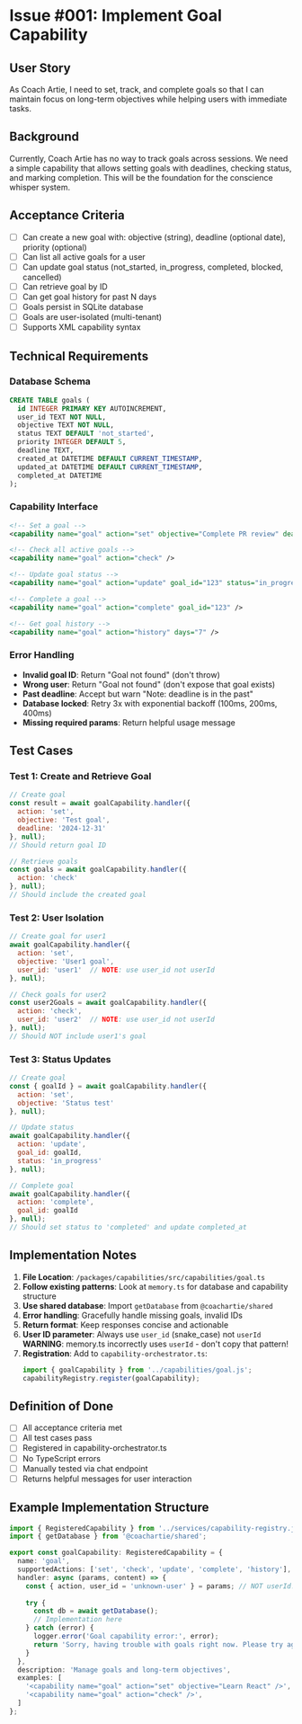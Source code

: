 # Issue #001: Implement Goal Capability

## User Story
As Coach Artie, I need to set, track, and complete goals so that I can maintain focus on long-term objectives while helping users with immediate tasks.

## Background
Currently, Coach Artie has no way to track goals across sessions. We need a simple capability that allows setting goals with deadlines, checking status, and marking completion. This will be the foundation for the conscience whisper system.

## Acceptance Criteria
- [ ] Can create a new goal with: objective (string), deadline (optional date), priority (optional)
- [ ] Can list all active goals for a user
- [ ] Can update goal status (not_started, in_progress, completed, blocked, cancelled)
- [ ] Can retrieve goal by ID
- [ ] Can get goal history for past N days
- [ ] Goals persist in SQLite database
- [ ] Goals are user-isolated (multi-tenant)
- [ ] Supports XML capability syntax

## Technical Requirements

### Database Schema
```sql
CREATE TABLE goals (
  id INTEGER PRIMARY KEY AUTOINCREMENT,
  user_id TEXT NOT NULL,
  objective TEXT NOT NULL,
  status TEXT DEFAULT 'not_started',
  priority INTEGER DEFAULT 5,
  deadline TEXT,
  created_at DATETIME DEFAULT CURRENT_TIMESTAMP,
  updated_at DATETIME DEFAULT CURRENT_TIMESTAMP,
  completed_at DATETIME
);
```

### Capability Interface
```xml
<!-- Set a goal -->
<capability name="goal" action="set" objective="Complete PR review" deadline="2024-01-15T14:00:00Z" priority="8" />

<!-- Check all active goals -->
<capability name="goal" action="check" />

<!-- Update goal status -->
<capability name="goal" action="update" goal_id="123" status="in_progress" />

<!-- Complete a goal -->
<capability name="goal" action="complete" goal_id="123" />

<!-- Get goal history -->
<capability name="goal" action="history" days="7" />
```

### Error Handling
- **Invalid goal ID**: Return "Goal not found" (don't throw)
- **Wrong user**: Return "Goal not found" (don't expose that goal exists)
- **Past deadline**: Accept but warn "Note: deadline is in the past"
- **Database locked**: Retry 3x with exponential backoff (100ms, 200ms, 400ms)
- **Missing required params**: Return helpful usage message

## Test Cases

### Test 1: Create and Retrieve Goal
```javascript
// Create goal
const result = await goalCapability.handler({
  action: 'set',
  objective: 'Test goal',
  deadline: '2024-12-31'
}, null);
// Should return goal ID

// Retrieve goals
const goals = await goalCapability.handler({
  action: 'check'
}, null);
// Should include the created goal
```

### Test 2: User Isolation
```javascript
// Create goal for user1
await goalCapability.handler({
  action: 'set',
  objective: 'User1 goal',
  user_id: 'user1'  // NOTE: use user_id not userId
}, null);

// Check goals for user2
const user2Goals = await goalCapability.handler({
  action: 'check',
  user_id: 'user2'  // NOTE: use user_id not userId
}, null);
// Should NOT include user1's goal
```

### Test 3: Status Updates
```javascript
// Create goal
const { goalId } = await goalCapability.handler({
  action: 'set',
  objective: 'Status test'
}, null);

// Update status
await goalCapability.handler({
  action: 'update',
  goal_id: goalId,
  status: 'in_progress'
}, null);

// Complete goal
await goalCapability.handler({
  action: 'complete',
  goal_id: goalId
}, null);
// Should set status to 'completed' and update completed_at
```

## Implementation Notes

1. **File Location**: `/packages/capabilities/src/capabilities/goal.ts`
2. **Follow existing patterns**: Look at `memory.ts` for database and capability structure
3. **Use shared database**: Import `getDatabase` from `@coachartie/shared`
4. **Error handling**: Gracefully handle missing goals, invalid IDs
5. **Return format**: Keep responses concise and actionable
6. **User ID parameter**: Always use `user_id` (snake_case) not `userId`
   **WARNING**: memory.ts incorrectly uses `userId` - don't copy that pattern!
7. **Registration**: Add to `capability-orchestrator.ts`:
   ```typescript
   import { goalCapability } from '../capabilities/goal.js';
   capabilityRegistry.register(goalCapability);
   ```

## Definition of Done
- [ ] All acceptance criteria met
- [ ] All test cases pass
- [ ] Registered in capability-orchestrator.ts
- [ ] No TypeScript errors
- [ ] Manually tested via chat endpoint
- [ ] Returns helpful messages for user interaction

## Example Implementation Structure
```typescript
import { RegisteredCapability } from '../services/capability-registry.js';
import { getDatabase } from '@coachartie/shared';

export const goalCapability: RegisteredCapability = {
  name: 'goal',
  supportedActions: ['set', 'check', 'update', 'complete', 'history'],
  handler: async (params, content) => {
    const { action, user_id = 'unknown-user' } = params; // NOT userId!
    
    try {
      const db = await getDatabase();
      // Implementation here
    } catch (error) {
      logger.error('Goal capability error:', error);
      return 'Sorry, having trouble with goals right now. Please try again.';
    }
  },
  description: 'Manage goals and long-term objectives',
  examples: [
    '<capability name="goal" action="set" objective="Learn React" />',
    '<capability name="goal" action="check" />',
  ]
};
```